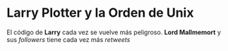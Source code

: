 
# Larry Plotter y la Orden de Unix

El código de **Larry** cada vez se vuelve más peligroso.
**Lord Mallmemort** y sus *followers* tiene cada vez más *retweets*
